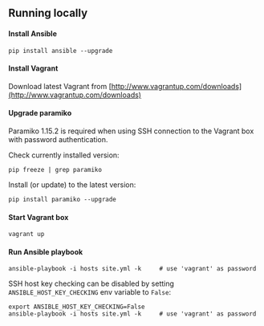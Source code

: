 ## Running locally

#### Install Ansible

    pip install ansible --upgrade

#### Install Vagrant

Download latest Vagrant from [http://www.vagrantup.com/downloads](http://www.vagrantup.com/downloads)

#### Upgrade paramiko

Paramiko 1.15.2 is required when using SSH connection to the Vagrant box with password authentication.

Check currently installed version:

    pip freeze | grep paramiko

Install (or update) to the latest version:

    pip install paramiko --upgrade

#### Start Vagrant box

    vagrant up

#### Run Ansible playbook

    ansible-playbook -i hosts site.yml -k     # use 'vagrant' as password

SSH host key checking can be disabled by setting ```ANSIBLE_HOST_KEY_CHECKING``` env variable to ```False```:

    export ANSIBLE_HOST_KEY_CHECKING=False
    ansible-playbook -i hosts site.yml -k     # use 'vagrant' as password